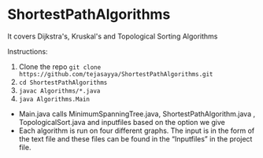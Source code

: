 # ShortestPathAlgorithms

It covers Dijkstra's, Kruskal's and Topological Sorting Algorithms

Instructions:
1. Clone the repo `git clone https://github.com/tejasayya/ShortestPathAlgorithms.git`
2. `cd ShortestPathAlgorithms`
3. `javac Algorithms/*.java`
4. `java Algorithms.Main`

- Main.java calls MinimumSpanningTree.java,  ShortestPathAlgorithm.java , TopologicalSort.java and inputfiles based on the option we give
-	Each algorithm is run on four different graphs. The input is in the form of the text file and these files can be found in the “Inputfiles” in the project file.
